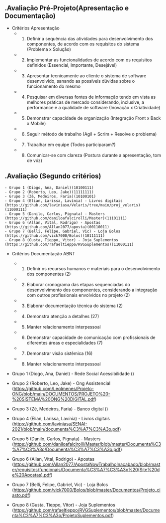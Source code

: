 .Avaliação Pré-Projeto(Apresentação e Documentação)
------------
- Critérios Apresentação
	- 1. Definir a sequência das atividades para desenvolvimento dos componentes, de acordo com os requisitos do sistema (Problema x Solução)
	- 2. Implementar as funcionalidades de acordo com os requisitos definidos (Essencial, Importante, Desejável)
	- 3. Apresentar tecnicamente ao cliente o sistema de software desenvolvido, sanando as possíveis dúvidas sobre o funcionamento do mesmo
	- 4. Pesquisar em diversas fontes de informação tendo em vista as melhores práticas de mercado considerando, inclusive, a performance e a qualidade de software (Inovação x Criatividade)
	- 5. Demonstrar capacidade de organização (Integração Front x Back x Mobile)
	- 6. Seguir método de trabalho (Agil + Scrim + Resolve o problema)
	- 7. Trabalhar em equipe (Todos participaram?)
	- 8. Comunicar-se com clareza (Postura durante a apresentação, tom de vóz)
	
.Avaliação (Segundo critérios)
-------------
	- Grupo 1 (Diogo, Ana, Daniel)(10100111)
	- Grupo 2 (Roberto, Leo, Jake)(11111111)
	- Grupo 3 (Zé, Medeiros, Faria)(10100101)
	- Grupo 4 (Elian, Larissa, Lavínia) - Livros digitais (https://github.com/laviniasa/Velaris/tree/main/proj_velaris)(11000111)
	- Grupo 5 (Danilo, Carlos, Pignata) - Masters (https://github.com/daniloafalcirolli/Master)(11101111)
	- Grupo 6 (Allan, Vital, Rodrigo) - Apostas (https://github.com/Allan2077/aposta)(00110011)
	- Grupo 7 (Belli, Felipe, Gabriel, Vic) - Loja Bolos (https://github.com/vick7000/Bolos)(10111111)
	- Grupo 8 (Gusta, Tieppo, Vitor) - Joja Suplementos (https://github.com/rafaeltieppo/RVGSuplementos)(11000111)
- Critérios Documentação ABNT
	- 1. Definir os recursos humanos e materiais para o desenvolvimento dos componentes (2)
	- 2. Elaborar cronograma das etapas sequenciadas do desenvolvimento dos componentes, considerando a integração com outros profissionais envolvidos no projeto (2)
	- 3. Elaborar documentação técnica do sistema (2)
	- 4. Demonstra atenção a detalhes (27)
	- 5. Manter relacionamento interpessoal
	- 6. Demonstrar capacidade de comunicação com profissionais de diferentes áreas e especialidades (7)
	- 7. Demonstrar visão sistêmica (16)
	- 8. Manter relacionamento interpessoal

- Grupo 1 (Diogo, Ana, Daniel) - Rede Social Acessibilidade ()
- Grupo 2 (Roberto, Leo, Jake) - Ong Assistencial (https://github.com/LeoImenes/Projeto-ONG/blob/main/DOCUMENTOS/PROJETO%20-%20SISTEMA%20ONG%20DIGITAL.pdf)
- Grupo 3 (Zé, Medeiros, Faria) - Banco digital ()
- Grupo 4 (Elian, Larissa, Lavínia) - Livros digitais (https://github.com/laviniasa/SENAI-2021/blob/main/documenta%C3%A7%C3%A3o.pdf)
- Grupo 5 (Danilo, Carlos, Pignata) - Masters (https://github.com/daniloafalcirolli/Master/blob/master/Documenta%C3%A7%C3%A3o/Documenta%C3%A7%C3%A3o.pdf)
- Grupo 6 (Allan, Vital, Rodrigo) - Apostas (https://github.com/Allan2077/ApostaNowTrabalhoInacabado/blob/master/requisitos/funcionais/Documenta%C3%A7%C3%A3o%20(Site%20de%20Apostas).pdf)
- Grupo 7 (Belli, Felipe, Gabriel, Vic) - Loja Bolos (https://github.com/vick7000/Bolos/blob/master/Documentos/Projeto_ciasto.pdf)
- Grupo 8 (Gusta, Tieppo, Vitor) - Joja Suplementos (https://github.com/rafaeltieppo/RVGSuplementos/blob/master/Documenta%C3%A7%C3%A3o/ProjetoSuplementos.pdf)